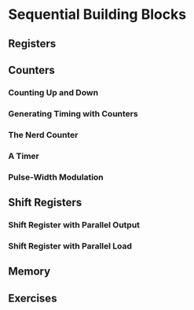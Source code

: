 # Sequential Building Blocks
## Registers
## Counters
### Counting Up and Down
### Generating Timing with Counters
### The Nerd Counter
### A Timer
### Pulse-Width Modulation
## Shift Registers
### Shift Register with Parallel Output
### Shift Register with Parallel Load
## Memory
## Exercises
